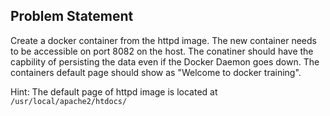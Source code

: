 ## Problem Statement

Create a docker container from the httpd image. The new container needs to be accessible on port 8082 on the host. The conatiner should have the capbility of persisting the data even if the Docker Daemon goes down. The containers default page should show as "Welcome to docker training".

Hint: The default page of httpd image is located at `/usr/local/apache2/htdocs/`
